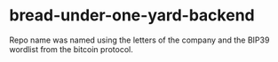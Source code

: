 # bread-under-one-yard-backend
Repo name was named using the letters of the company and the BIP39 wordlist from the bitcoin protocol.
